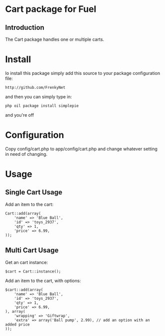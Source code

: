 Cart package for Fuel
=====================

Introduction
------------

The Cart package handles one or multiple carts.

# Install

Io install this package simply add this source to your package configuration file:

	http://github.com/FrenkyNet

and then you can simply type in:

	php oil package install simplepie
	
and you're off

# Configuration

Copy config/cart.php to app/config/cart.php and change whatever setting in need of changing.


# Usage

Single Cart Usage
-----------------

Add an item to the cart:

	Cart::add(array(
		'name' => 'Blue Ball',
		'id' => 'toys_2937',
		'qty' => 1,
		'price' => 6.99,
	));


Multi Cart Usage
----------------

Get an cart instance:

	$cart = Cart::instance();

Add an item to the cart, with options:

	$cart::add(array(
		'name' => 'Blue Ball',
		'id' => 'toys_2937',
		'qty' => 1,
		'price' => 6.99,
	), array(
		'wrapping' => 'Giftwrap',
		'extra' => array('Ball pump', 2.99), // add an option with an added price
	));